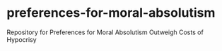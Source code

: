 # preferences-for-moral-absolutism
Repository for Preferences for Moral Absolutism Outweigh Costs of Hypocrisy
